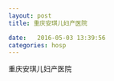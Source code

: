 ```yaml
--- 
layout: post 
title: 重庆安琪儿妇产医院

date:   2016-05-03 13:39:56 
categories: hosp 
--- 
```

   
重庆安琪儿妇产医院
